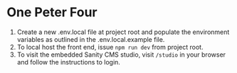 # One Peter Four

1. Create a new .env.local file at project root and populate the environment variables as outlined in the .env.local.example file.
2. To local host the front end, issue `npm run dev` from project root.
3. To visit the embedded Sanity CMS studio, visit `/studio` in your browser and follow the instructions to login.

